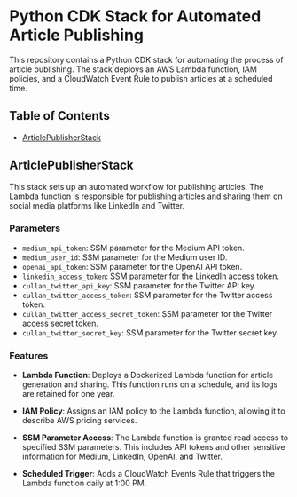 # Python CDK Stack for Automated Article Publishing

This repository contains a Python CDK stack for automating the process of article publishing. The stack deploys an AWS Lambda function, IAM policies, and a CloudWatch Event Rule to publish articles at a scheduled time.

## Table of Contents

- [ArticlePublisherStack](#articlepublisherstack)

## ArticlePublisherStack

This stack sets up an automated workflow for publishing articles. The Lambda function is responsible for publishing articles and sharing them on social media platforms like LinkedIn and Twitter.

### Parameters

- `medium_api_token`: SSM parameter for the Medium API token.
- `medium_user_id`: SSM parameter for the Medium user ID.
- `openai_api_token`: SSM parameter for the OpenAI API token.
- `linkedin_access_token`: SSM parameter for the LinkedIn access token.
- `cullan_twitter_api_key`: SSM parameter for the Twitter API key.
- `cullan_twitter_access_token`: SSM parameter for the Twitter access token.
- `cullan_twitter_access_secret_token`: SSM parameter for the Twitter access secret token.
- `cullan_twitter_secret_key`: SSM parameter for the Twitter secret key.

### Features

- **Lambda Function**: Deploys a Dockerized Lambda function for article generation and sharing. This function runs on a schedule, and its logs are retained for one year.
  
- **IAM Policy**: Assigns an IAM policy to the Lambda function, allowing it to describe AWS pricing services.
  
- **SSM Parameter Access**: The Lambda function is granted read access to specified SSM parameters. This includes API tokens and other sensitive information for Medium, LinkedIn, OpenAI, and Twitter.

- **Scheduled Trigger**: Adds a CloudWatch Events Rule that triggers the Lambda function daily at 1:00 PM.